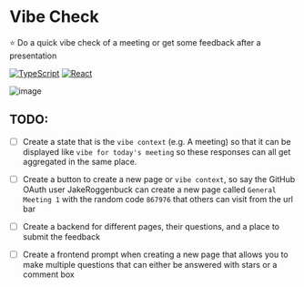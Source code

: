 # Vibe Check
⭐ Do a quick vibe check of a meeting or get some feedback after a presentation

[![TypeScript](https://img.shields.io/badge/typescript-%23007ACC.svg?style=for-the-badge&logo=typescript&logoColor=white)](https://github.com/JakeRoggenbuck?tab=repositories&q=&type=&language=typescript)
[![React](https://img.shields.io/badge/React-%2320232a.svg?logo=react&logoColor=%2361DAFB&style=for-the-badge)](#)
<!-- [![Build](https://img.shields.io/github/actions/workflow/status/jakeroggenbuck/vibe-check/npm.yml?branch=main&style=for-the-badge)](https://github.com/JakeRoggenbuck/vibe-check/actions) -->


![image](https://github.com/user-attachments/assets/c3585710-0d59-4a47-88ff-701ccebe3bf7)

## TODO:
- [ ] Create a state that is the `vibe context` (e.g. A meeting) so that it can be displayed like `vibe for today's meeting` so these responses can all get aggregated in the same place.

- [ ] Create a button to create a new page or `vibe context`, so say the GitHub OAuth user JakeRoggenbuck can create a new page called `General Meeting 1` with the random code `867976` that others can visit from the url bar

- [ ] Create a backend for different pages, their questions, and a place to submit the feedback

- [ ] Create a frontend prompt when creating a new page that allows you to make multiple questions that can either be answered with stars or a comment box

